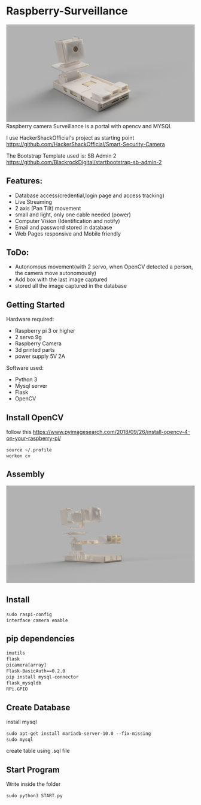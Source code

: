 # Raspberry-Surveillance
<img src="https://raw.githubusercontent.com/3dvolt/Raspberry-Surveillance/master/Render/2.png"/>
Raspberry camera Surveillance is a portal with opencv and MYSQL

I use HackerShackOfficial's project as starting point
https://github.com/HackerShackOfficial/Smart-Security-Camera

The Bootstrap Template used is: SB Admin 2
https://github.com/BlackrockDigital/startbootstrap-sb-admin-2

## Features:

* Database access(credential,login page and access tracking)
* Live Streaming 
* 2 axis (Pan Tilt) movement 
* small and light, only one cable needed (power)
* Computer Vision (Identification and notify)
* Email and password stored in database
* Web Pages responsive and Mobile friendly

## ToDo:

* Autonomous movement(with 2 servo, when OpenCV detected a person, the camera move autonomously)
* Add box with the last image captured
* stored all the image captured in the database



## Getting Started

Hardware required:

* Raspberry pi 3 or higher
* 2 servo 9g
* Raspberry Camera
* 3d printed parts
* power supply 5V 2A

Software used:

* Python 3
* Mysql server
* Flask
* OpenCV


## Install OpenCV
follow this 
https://www.pyimagesearch.com/2018/09/26/install-opencv-4-on-your-raspberry-pi/

```
source ~/.profile
workon cv
```
## Assembly

<img src="https://raw.githubusercontent.com/3dvolt/Raspberry-Surveillance/master/Render/1.png"/>

## Install
```
sudo raspi-config
interface camera enable

```

## pip dependencies
```
imutils
flask
picamera[array]
Flask-BasicAuth==0.2.0
pip install mysql-connector
flask_mysqldb
RPi.GPIO

```

## Create Database

install mysql
```
sudo apt-get install mariadb-server-10.0 --fix-missing
sudo mysql
```
create table using .sql file

## Start Program
Write inside the folder
```
sudo python3 START.py
```

